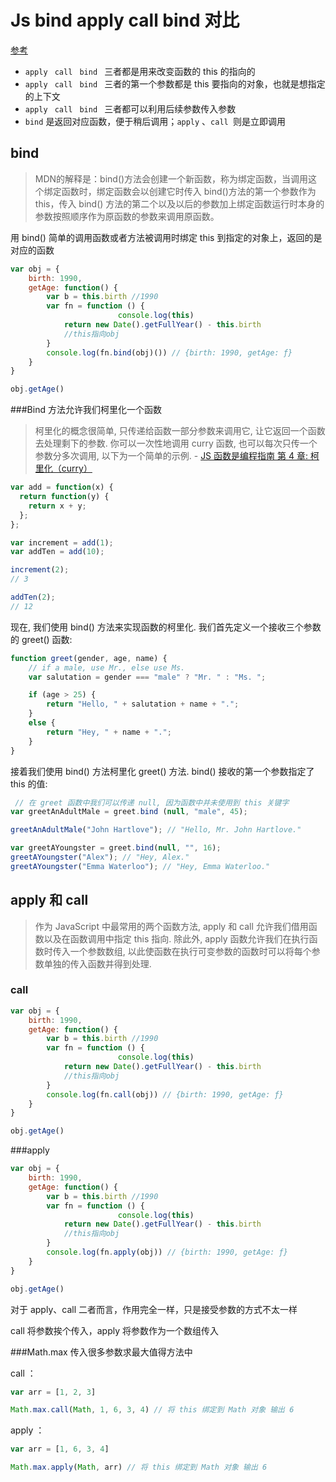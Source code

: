 # Js bind apply call bind 对比

[参考](http://web.jobbole.com/83642/)

- `apply `  `call `   `bind `  三者都是用来改变函数的 this 的指向的
- `apply `  `call `   `bind `  三者的第一个参数都是 this 要指向的对象，也就是想指定的上下文
- `apply `  `call `   `bind `  三者都可以利用后续参数传入参数
- `bind` 是返回对应函数，便于稍后调用；`apply` 、`call `则是立即调用 



## bind

> MDN的解释是：bind()方法会创建一个新函数，称为绑定函数，当调用这个绑定函数时，绑定函数会以创建它时传入 bind()方法的第一个参数作为 this，传入 bind() 方法的第二个以及以后的参数加上绑定函数运行时本身的参数按照顺序作为原函数的参数来调用原函数。



用 bind() 简单的调用函数或者方法被调用时绑定 this 到指定的对象上，返回的是对应的函数

```js
var obj = {
    birth: 1990,
    getAge: function() {
        var b = this.birth //1990
        var fn = function () {
						console.log(this)
            return new Date().getFullYear() - this.birth
            //this指向obj
        }
        console.log(fn.bind(obj)()) // {birth: 1990, getAge: ƒ}
    }
}

obj.getAge()
```

###Bind 方法允许我们柯里化一个函数

> 柯里化的概念很简单, 只传递给函数一部分参数来调用它, 让它返回一个函数去处理剩下的参数. 你可以一次性地调用 curry 函数, 也可以每次只传一个参数分多次调用, 以下为一个简单的示例. - [JS 函数是编程指南 第 4 章: 柯里化（curry）](https://llh911001.gitbooks.io/mostly-adequate-guide-chinese/content/ch4.html)

```js
var add = function(x) {
  return function(y) {
    return x + y;
  };
};

var increment = add(1);
var addTen = add(10);

increment(2);
// 3

addTen(2);
// 12
```



现在, 我们使用 bind() 方法来实现函数的柯里化. 我们首先定义一个接收三个参数的 greet() 函数:

```js
function greet(gender, age, name) {
    // if a male, use Mr., else use Ms.
    var salutation = gender === "male" ? "Mr. " : "Ms. ";

    if (age > 25) {
        return "Hello, " + salutation + name + ".";
    }
    else {
        return "Hey, " + name + ".";
    }
}

```

接着我们使用 bind() 方法柯里化 greet() 方法. bind() 接收的第一个参数指定了 this 的值:

```js
 // 在 greet 函数中我们可以传递 null, 因为函数中并未使用到 this 关键字
var greetAnAdultMale = greet.bind (null, "male", 45);

greetAnAdultMale("John Hartlove"); // "Hello, Mr. John Hartlove."

var greetAYoungster = greet.bind(null, "", 16);
greetAYoungster("Alex"); // "Hey, Alex."
greetAYoungster("Emma Waterloo"); // "Hey, Emma Waterloo." 
```



## apply 和 call

> 作为 JavaScript 中最常用的两个函数方法, apply 和 call 允许我们借用函数以及在函数调用中指定 this 指向. 除此外, apply 函数允许我们在执行函数时传入一个参数数组, 以此使函数在执行可变参数的函数时可以将每个参数单独的传入函数并得到处理.

### call

```js
var obj = {
    birth: 1990,
    getAge: function() {
        var b = this.birth //1990
        var fn = function () {
						console.log(this)
            return new Date().getFullYear() - this.birth
            //this指向obj
        }
        console.log(fn.call(obj)) // {birth: 1990, getAge: ƒ}
    }
}

obj.getAge()
```



###apply

```js
var obj = {
    birth: 1990,
    getAge: function() {
        var b = this.birth //1990
        var fn = function () {
						console.log(this)
            return new Date().getFullYear() - this.birth
            //this指向obj
        }
        console.log(fn.apply(obj)) // {birth: 1990, getAge: ƒ}
    }
}

obj.getAge()
```



对于 apply、call 二者而言，作用完全一样，只是接受参数的方式不太一样

call 将参数挨个传入，apply 将参数作为一个数组传入



###Math.max 传入很多参数求最大值得方法中

call ：

```js
var arr = [1, 2, 3]

Math.max.call(Math, 1, 6, 3, 4) // 将 this 绑定到 Math 对象 输出 6
```



apply ：

```js
var arr = [1, 6, 3, 4]

Math.max.apply(Math, arr) // 将 this 绑定到 Math 对象 输出 6
```

